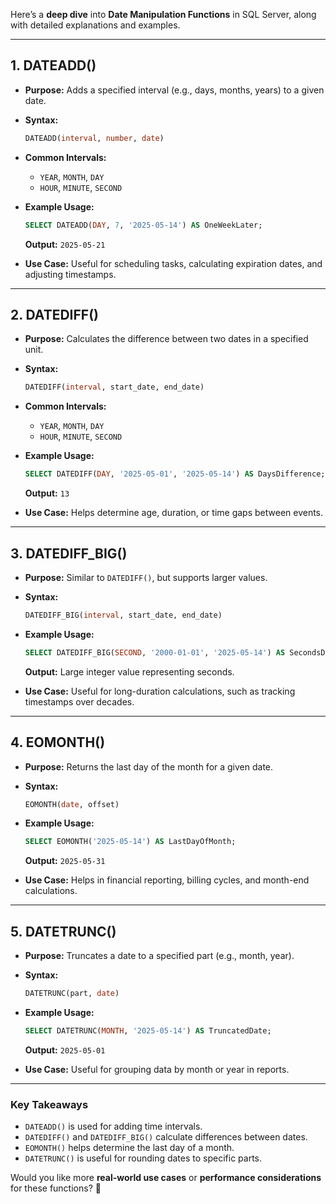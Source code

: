 Here’s a **deep dive** into **Date Manipulation Functions** in SQL Server, along with detailed explanations and examples.

---

## **1. DATEADD()**
- **Purpose:** Adds a specified interval (e.g., days, months, years) to a given date.
- **Syntax:**
  ```sql
  DATEADD(interval, number, date)
  ```
- **Common Intervals:**
  - `YEAR`, `MONTH`, `DAY`
  - `HOUR`, `MINUTE`, `SECOND`
- **Example Usage:**
  ```sql
  SELECT DATEADD(DAY, 7, '2025-05-14') AS OneWeekLater;
  ```
  **Output:** `2025-05-21`

- **Use Case:** Useful for scheduling tasks, calculating expiration dates, and adjusting timestamps.

---

## **2. DATEDIFF()**
- **Purpose:** Calculates the difference between two dates in a specified unit.
- **Syntax:**
  ```sql
  DATEDIFF(interval, start_date, end_date)
  ```
- **Common Intervals:**
  - `YEAR`, `MONTH`, `DAY`
  - `HOUR`, `MINUTE`, `SECOND`
- **Example Usage:**
  ```sql
  SELECT DATEDIFF(DAY, '2025-05-01', '2025-05-14') AS DaysDifference;
  ```
  **Output:** `13`

- **Use Case:** Helps determine age, duration, or time gaps between events.

---

## **3. DATEDIFF_BIG()**
- **Purpose:** Similar to `DATEDIFF()`, but supports larger values.
- **Syntax:**
  ```sql
  DATEDIFF_BIG(interval, start_date, end_date)
  ```
- **Example Usage:**
  ```sql
  SELECT DATEDIFF_BIG(SECOND, '2000-01-01', '2025-05-14') AS SecondsDifference;
  ```
  **Output:** Large integer value representing seconds.

- **Use Case:** Useful for long-duration calculations, such as tracking timestamps over decades.

---

## **4. EOMONTH()**
- **Purpose:** Returns the last day of the month for a given date.
- **Syntax:**
  ```sql
  EOMONTH(date, offset)
  ```
- **Example Usage:**
  ```sql
  SELECT EOMONTH('2025-05-14') AS LastDayOfMonth;
  ```
  **Output:** `2025-05-31`

- **Use Case:** Helps in financial reporting, billing cycles, and month-end calculations.

---

## **5. DATETRUNC()**
- **Purpose:** Truncates a date to a specified part (e.g., month, year).
- **Syntax:**
  ```sql
  DATETRUNC(part, date)
  ```
- **Example Usage:**
  ```sql
  SELECT DATETRUNC(MONTH, '2025-05-14') AS TruncatedDate;
  ```
  **Output:** `2025-05-01`

- **Use Case:** Useful for grouping data by month or year in reports.

---

### **Key Takeaways**
- `DATEADD()` is used for adding time intervals.
- `DATEDIFF()` and `DATEDIFF_BIG()` calculate differences between dates.
- `EOMONTH()` helps determine the last day of a month.
- `DATETRUNC()` is useful for rounding dates to specific parts.

Would you like more **real-world use cases** or **performance considerations** for these functions? 🚀